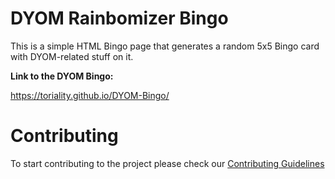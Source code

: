 # DYOM Rainbomizer Bingo

This is a simple HTML Bingo page that generates a random 5x5 Bingo card with DYOM-related stuff on it.

**Link to the DYOM Bingo:**

https://toriality.github.io/DYOM-Bingo/

# Contributing

To start contributing to the project please check our [Contributing Guidelines](./.github/CONTRIBUTING.md)

